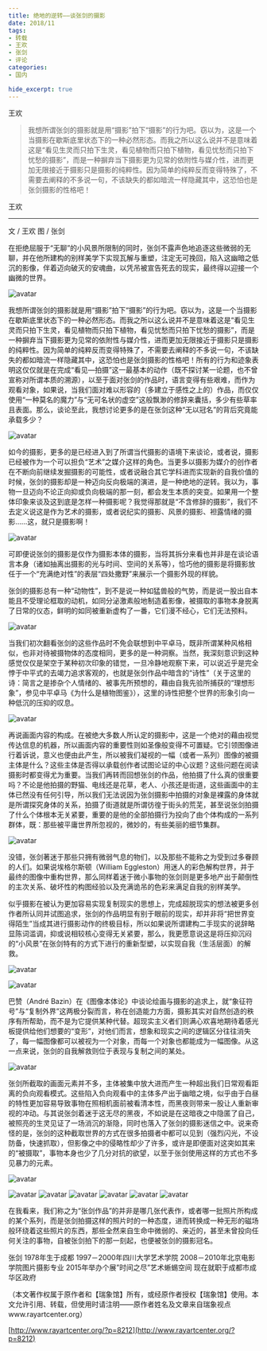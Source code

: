 ```yaml
---
title: 绝地的逆转——谈张剑的摄影
date: 2018/11
tags:
- 转载
- 王欢
- 张剑
- 评论
categories:
- 国内

hide_excerpt: true
---
```


王欢

> 我想所谓张剑的摄影就是用“摄影”拍下“摄影”的行为吧。窃以为，这是一个当摄影在歇斯底里状态下的一种必然形态。而我之所以这么说并不是意味着这是“看见生灵而只拍下生灵，看见植物而只拍下植物，看见忧愁而只拍下忧愁的摄影”，而是一种摒弃当下摄影更为见常的依附性与媒介性，进而更加无限接近于摄影只是摄影的纯粹性。因为简单的纯粹反而变得特殊了，不需要去阐释的不多说一句，不该缺失的都如暗流一样隐藏其中，这恐怕也是张剑摄影的性格吧！

<!--more-->

王欢

---


文 / 王欢  图 / 张剑

在拒绝屈服于“无聊”的小风景所限制的同时，张剑不露声色地追逐这些微弱的无聊，并在他所建构的别样美学下实现瓦解与重塑，注定无可挽回，陷入这幽暗之低沉的影像，伴着迈向破灭的安魂曲，以凭吊被宣告死去的现实，最终得以迎接一个幽微的世界。


![avatar](/images/0004/p28007164.jpg)



我想所谓张剑的摄影就是用“摄影”拍下“摄影”的行为吧。窃以为，这是一个当摄影在歇斯底里状态下的一种必然形态。而我之所以这么说并不是意味着这是“看见生灵而只拍下生灵，看见植物而只拍下植物，看见忧愁而只拍下忧愁的摄影”，而是一种摒弃当下摄影更为见常的依附性与媒介性，进而更加无限接近于摄影只是摄影的纯粹性。因为简单的纯粹反而变得特殊了，不需要去阐释的不多说一句，不该缺失的都如暗流一样隐藏其中，这恐怕也是张剑摄影的性格吧！所有的行为和迹象表明这仅仅就是在完成“看见—拍摄”这一最基本的动作（既不探讨某一论题，也不曾宣称对所谓本质的溯源），以至于面对张剑的作品时，语言变得有些艰难，而作为观看对象，如果说，当我们面对难以形容的（多建立于感性之上的）作品，而仅仅使用“一种莫名的魔力”与“无可名状的虚空”这般飘渺的修辞来囊括，多少有些草率且表面。那么，谈论至此，我想讨论更多的是在张剑这种“无以冠名”的背后究竟能承载多少？



![avatar](/images/0004/p28007165.jpg)



如今的摄影，更多的是已经进入到了所谓当代摄影的语境下来谈论，或者说，摄影已经被作为一个可以担负“艺术”之媒介这样的角色。当更多以摄影为媒介的创作者在不断向前继续发掘摄影的可能性，或者说融合其它学科进而实现新的自我价值的时候，张剑的摄影却是一种迈向反向极端的演进，是一种绝地的逆转。我以为，事物一旦迈向不论正向抑或负向极端的那一刻，都会发生本质的突变。如果用一个整体印象来谈及这到底是怎样一种摄影呢？我觉得那就是“不含修辞的摄影”，我们不去定义说这是作为艺术的摄影，或者说纪实的摄影、风景的摄影、袒露情绪的摄影……这，就只是摄影啊！

![avatar](/images/0004/p28007170.jpg)


可即便说张剑的摄影是仅作为摄影本体的摄影，当将其拆分来看也并非是在谈论语言本身（诸如抽离出摄影的光与时间、空间的关系等），恰巧他的摄影是将摄影放任于一个“充满绝对性”的表层“四处撒野”来展示一个摄影外现的样貌。




张剑的摄影总有一种“动物性”，到不是说一种如猛兽般的气势，而是说一股出自本能且不受理论框取的动机，如同分泌激素般地制造着影像，被摄取的事物本身脱离了日常的仪态，鲜明的如同被重新虚构了一番，它们漫不经心，它们无法预料。



![avatar](/images/0004/p28007171.jpg)



当我们初次翻看张剑的这些作品时不免会联想到中平卓马，既非所谓某种风格相似，也非对待被摄物体的态度相同，更多的是一种洞察。当然，我深刻意识到这种感觉仅仅是架空于某种初次印象的错觉，一旦冷静地观察下来，可以说近乎是完全悖于中平式的去竭力追求客观的，也就是张剑作品中暗含的“诗性”（关于这里的诗：简言之是掺杂个人情绪的、被事先所预想的，藉由自我先验所捕获的“理想形象”，参见中平卓马《为什么是植物图鉴》），这里的诗性把整个世界的形象引向一种低沉的压抑的叹息。



![avatar](/images/0004/p28007175.jpg)



再说画面内容的构成。在被绝大多数人所认定的摄影中，这是一个绝对的藉由视觉传达信息的机器，所以画面内容的重要性则如圣像般变得不可置疑。它引领图像进行着诉说，意义也便由此产生，所以被我们凝视的一幅（或者一系列）图像的被摄主体是什么？这些主体是否得以承载创作者试图论证的中心议题？这些问题在阅读摄影时都变得尤为重要。当我们再转而回想张剑的作品，他拍摄了什么真的很重要吗？不论是他拍摄的野猫、电线还是花草，老人、小孩还是街道，这些画面中的主体已然没有任何引导，所以我们无法说因为张剑摄影中拍摄的对象是裸露的身体就是所谓探究身体的关系，拍摄了街道就是所谓彷徨于街头的荒芜，甚至说张剑拍摄了什么个体根本无关紧要，重要的是他的全部拍摄行为投向了由个体构成的一系列群体，既：那些被平庸世界所忽视的，微妙的，有些美丽的细节集群。



![avatar](/images/0004/p28007177.jpg)


没错，张剑著迷于那些只拥有微弱气息的物们，以及那些不能称之为受到过多眷顾的人们。如果说埃格尔斯顿（William Eggleston）用迷人的彩色解构世界，并于最终的图像中重构世界，那么同样着迷于微小事物的张剑则是更多地产出于颠倒性的主次关系、破坏性的构图经验以及充满诡吊的色彩来满足自我的别样美学。

似乎摄影在被认为更加容易实现复制现实的思想上，完成超脱现实的想法被更多创作者所认同并试图追求，张剑的作品明显有别于眼前的现实，却并非将“把世界变得陌生”当成其进行摄影动作的终极目标，所以如果说所谓建构二手现实的说辞略显陈词滥调，抑或说相较核心变得无关紧要，那么，我更愿意说这是将压抑沉闷的“小风景”在张剑特有的方式下进行的重新型塑，以实现自我（生活层面）的解救。




![avatar](/images/0004/p28007180.jpg)

![avatar](/images/0004/p28007186.jpg)



巴赞（André Bazin）在《图像本体论》中谈论绘画与摄影的追求上，就“象征符号”与“复制外界”这两极分裂而言，称在创造能力方面，摄影其实对自然创造的秩序有所帮助，而不是为它提供某种代替。超现实主义者们则满心欢喜地期待着感光板提供给他们想要的“变形”，对他们而言，想象和现实之间的逻辑区分往往消失了，每一幅图像都可以被视为一个对象，而每一个对象也都能成为一幅图像。从这一点来说，张剑的自我解救则位于表现与复制之间的某处。



![avatar](/images/0004/p28007187.jpg)



张剑所截取的画面元素并不多，主体被集中放大进而产生一种超出我们日常观看距离的负向观看模式。这些陷入负向观看中的主体多产出于幽暗之境，似乎由于白昼的特性更加容易导致事物在照相机面前被看清本性，而黑夜则带来一股让人重新审视的冲动。与其说张剑着迷于这无尽的黑夜，不如说是在这暗夜之中隐匿了自己，被照亮的生灵见证了一场消沉的渐隐，同时也落入了张剑的摄影迷信之中。说来奇怪的是，张剑的这种截取世界的方式在很多拍摄者中都可以见到（强烈闪光，不设防备，快速抓取），但影像之中的侵略性却少了许多，或许是即便面对这突如其来的“被摄取”，事物本身也少了几分对抗的欲望，以至于张剑使用这样的方式也不多见暴力的元素。


![avatar](/images/0004/p28007204.jpg)

![avatar](/images/0004/p28007205.jpg)
![avatar](/images/0004/p28007216.jpg)
![avatar](/images/0004/p28007217.jpg)
![avatar](/images/0004/p28007218.jpg)
![avatar](/images/0004/p28007219.jpg)
![avatar](/images/0004/p28007222.jpg)


在我看来，我们称之为“张剑作品”的并非是哪几张代表作，或者哪一批照片所构成的某个系列，而是张剑拍摄这样的照片时的一种态度，进而转换成一种无形的磁场般环绕着这些照片的东西，那些全然来自生命中微弱的、亲近的，甚至未曾投向任何关注的事物，自被张剑拍下的那一刻起，也便被张剑的摄影冠名。

张剑
1978年生于成都
1997－2000年四川大学艺术学院
2008－2010年北京电影学院图片摄影专业
2015年举办个展”时间之尽”艺术蜥蜴空间
现在就职于成都市成华区政府

（本文著作权属于原作者和【瑞象馆】所有，或经原作者授权【瑞象馆】使用。本文允许引用、转载，但使用时请注明——原作者姓名及文章来自瑞象视点www.rayartcenter.org）

[http://www.rayartcenter.org/?p=8212](http://www.rayartcenter.org/?p=8212)
